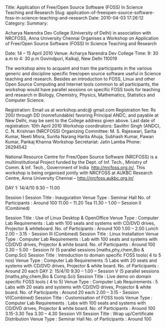 Title: Application of Free/Open Source Software (FOSS) In Science Teaching and Research 
Slug: application-of-freeopen-source-software-foss-in-science-teaching-and-research
Date: 2010-04-03 17:26:12
Category: 
Summary: 

Acharya Narendra Dev College (University of Delhi) in association with NRCFOSS, Anna University Chennai Organises a Workshop on Application of Free/Open Source Software (FOSS) In Science Teaching and Research

Date: 14 – 15 April 2010 
Venue: Acharya Narendra Dev College
Time: 9: 30 a.m to 4: 30 p.m Govindpuri, Kalkaji, New Delhi 110019

The workshop aims to acquaint and train the participants in the various generic and discipline specific free/open source software useful in Science teaching and research. Besides an introduction to FOSS, Linux and other Open Source Computing and Internet tools common to all participants, the workshop would have parallel sessions on specific FOSS tools for teaching and research in Biology, Chemistry, Physics, Mathematics, Statistics and Computer Science. 

Registration: Email us at workshop.andc@ gmail.com
Registration fee: Rs 200/­ through DD (non­refundable) favoring Principal ANDC, and payable at New Delhi, may be sent to the College address given above.
Last date of registration: 10th April 2010
Workshop coordinators: Savithri Singh (ANDC), C. N. Krishnan (NRCFOSS)
Organizing Committee: M. S. Rajeswari, Sarita Kumar, Neeti Misra, Sunita Narang Harita Ahuja, Subhash Kumar, Pawan Kumar, Pankaj Khanna
Workshop Secretariat: Jatin Lamba
Phone: 26294542

National Resource Centre for Free/Open Source Software (NRCFOSS) is
a multi­institutional Project funded by the Dept. of Inf. Tech., Ministry of Comm. & Inf. Tech., Government of India ­ http://nrcfoss.org.in/. This workshop is being organised jointly with NRCFOSS at AU­KBC Research Centre, Anna University Chennai – http://nrcfoss.au­kbc.org.in/

 DAY 1: 14/4/10
  9.30 – 11.00 
  
  Session I
  Session Title : Inauguration
  Venue Type : Seminar Hall
  No. of Participants : Around 100
  11.00 – 11.20 Tea
  11.30 – 1.00 – Session II (Combined)
  
  Session Title : Use of Linux Desktop & OpenOffice
  Venue Type : Computer Lab
  Requirements : Lab with 100 seats and systems with CD/DVD drives,
 Projector & whiteboard.
  No. of Participants : Around 100
  1.00 – 2.00 Lunch
  2.00 – 3.15 - Session III (Combined)
  Session Title : Linux Installation
  Venue Type : Computer Lab
  Requirements : Lab with 100 seats and systems with CD/DVD drives,
 Projector & white board.
  No. of Participants : Around 100
  3.30 – 5.00 - Session IV (5 parallel sessions [maths,phy,chem,Bio &
 Comp.Sci)
  Session Title : Introduction to domain specific FOSS tools( 4 to 5
 nos)
  Venue Type : Computer Lab
  Requirements :5 Labs with 20 seats and systems with CD/DVD drives,
 Projector &
  white board.
  No. of Participants : Around 20 each
  DAY 2: 15/4/10
  9.30 – 1.00 – Session V (5 parallel sessions [maths,phy,chem,Bio &
 Comp.Sci)
  Session Title : Live demo on domain specific FOSS tools ( 4 to 5)
  Venue Type : Computer Lab
  Requirements : 5 Labs with 20 seats and systems with CD/DVD drives,
 Projector &
  white board.
  No. of Participants : Around 20 each
  2.00 – 3.15 - Session VI(Combined)
  Session Title : Customisation of FOSS tools
  Venue Type : Computer Lab
  Requirements : Labs with 100 seats and systems with CD/DVD drives,
 Projector &
  white board.
  No. of Participants : Around 100
  3.15-3.30 Tea
  3.30 – 4.30 Session VII
  Session Title : Wrap up/Certificate Distribution
  Venue Type : Seminar Hall
  No. of Participants : Around 100